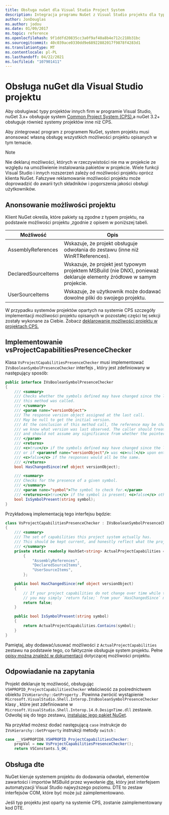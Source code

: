 ```yaml
---
title: Obsługa nuGet dla Visual Studio Project System
description: Integracja programu NuGet z Visual Studio projektu dla typów projektów innych firm.
author: JonDouglas
ms.author: jodou
ms.date: 01/09/2017
ms.topic: reference
ms.openlocfilehash: 9f1ddfd20835cc3a0f9af40a8b4e712c218b31bc
ms.sourcegitcommit: 40c039ace0330dd9e68922882017f9878f4283d1
ms.translationtype: MT
ms.contentlocale: pl-PL
ms.lasthandoff: 04/22/2021
ms.locfileid: "107901411"
---
```

# <a name="nuget-support-for-the-visual-studio-project-system"></a>Obsługa nuGet dla Visual Studio projektu

Aby obsługiwać typy projektów innych firm w programie Visual Studio, nuGet 3.x+ obsługuje system [Common Project System (CPS),](https://github.com/Microsoft/VSProjectSystem/blob/master/doc/overview/intro.md)a nuGet 3.2+ obsługuje również systemy projektów inne niż CPS.

Aby zintegrować program z programem NuGet, system projektu musi anonsować własną obsługę wszystkich możliwości projektu opisanych w tym temacie.

> [!Note]
> Nie deklaruj możliwości, których w rzeczywistości nie ma w projekcie ze względu na umożliwienie instalowania pakietów w projekcie. Wiele funkcji Visual Studio i innych rozszerzeń zależy od możliwości projektu oprócz klienta NuGet. Fałszywe reklamowanie możliwości projektu może doprowadzić do awarii tych składników i pogorszenia jakości obsługi użytkowników.

## <a name="advertise-project-capabilities"></a>Anonsowanie możliwości projektu

Klient NuGet określa, które pakiety są zgodne z typem projektu, na podstawie możliwości projektu [,](https://github.com/Microsoft/VSProjectSystem/blob/master/doc/overview/about_project_capabilities.md)zgodnie z opisem w poniższej tabeli.

| Możliwość | Opis |
| --- | --- |
| AssemblyReferences | Wskazuje, że projekt obsługuje odwołania do zestawu (inne niż WinRTReferences). |
| DeclaredSourceItems | Wskazuje, że projekt jest typowym projektem MSBuild (nie DNX), ponieważ deklaruje elementy źródłowe w samym projekcie. |
| UserSourceItems|Wskazuje, że użytkownik może dodawać dowolne pliki do swojego projektu. |

W przypadku systemów projektów opartych na systemie CPS szczegóły implementacji możliwości projektu opisanych w pozostałej części tej sekcji zostały wykonane za Ciebie. Zobacz [deklarowanie możliwości projektu w projektach CPS.](https://github.com/Microsoft/VSProjectSystem/blob/master/doc/overview/about_project_capabilities.md#how-to-declare-project-capabilities-in-your-project)

## <a name="implementing-vsprojectcapabilitiespresencechecker"></a>Implementowanie vsProjectCapabilitiesPresenceChecker

Klasa `VsProjectCapabilitiesPresenceChecker` musi implementować `IVsBooleanSymbolPresenceChecker` interfejs , który jest zdefiniowany w następujący sposób:

```cs
public interface IVsBooleanSymbolPresenceChecker
{
    /// <summary>
    /// Checks whether the symbols defined may have changed since the last time
    /// this method was called.
    /// </summary>
    /// <param name="versionObject">
    /// The response version object assigned at the last call.
    /// May be null to get the initial version.
    /// At the conclusion of this method call, the reference may be changed so that on a subsequent call
    /// we know what version was last observed. The caller should treat this value as an opaque object,
    /// and should not assume any significance from whether the pointer changed or not.
    /// </param>
    /// <returns>
    /// <c>true</c> if the symbols defined may have changed since the last call to this method
    /// or if <paramref name="versionObject"/> was <c>null</c> upon entering this method.
    /// <c>false</c> if the responses would all be the same.
    /// </returns>
    bool HasChangedSince(ref object versionObject);

    /// <summary>
    /// Checks for the presence of a given symbol.
    /// </summary>
    /// <param name="symbol">The symbol to check for.</param>
    /// <returns><c>true</c> if the symbol is present; <c>false</c> otherwise.</returns>
    bool IsSymbolPresent(string symbol);
}
```

Przykładową implementacją tego interfejsu będzie:

```cs
class VsProjectCapabilitiesPresenceChecker : IVsBooleanSymbolPresenceChecker
{
    /// <summary>
    /// The set of capabilities this project system actually has.
    /// This should be kept current, and honestly reflect what the project can do.
    /// </summary>
    private static readonly HashSet<string> ActualProjectCapabilities = new HashSet<string>(StringComparer.OrdinalIgnoreCase)
        {
            "AssemblyReferences",
            "DeclaredSourceItems",
            "UserSourceItems",
        };

    public bool HasChangedSince(ref object versionObject)
    {
        // If your project capabilities do not change over time while the project is open,
        // you may simply `return false;` from your `HasChangedSince` method.
        return false;
    }

    public bool IsSymbolPresent(string symbol)
    {
        return ActualProjectCapabilities.Contains(symbol);
    }
}
```

Pamiętaj, aby dodawać/usuwać możliwości z `ActualProjectCapabilities` zestawu na podstawie tego, co faktycznie obsługuje system projektu. Pełne [opisy można znaleźć w dokumentacji](https://github.com/Microsoft/VSProjectSystem/blob/master/doc/overview/project_capabilities.md) dotyczącej możliwości projektu.

## <a name="responding-to-queries"></a>Odpowiadanie na zapytania

Projekt deklaruje tę możliwość, obsługując  `VSHPROPID_ProjectCapabilitiesChecker` właściwość za pośrednictwem obiektu `IVsHierarchy::GetProperty` . Powinna zwrócić wystąpienie `Microsoft.VisualStudio.Shell.Interop.IVsBooleanSymbolPresenceChecker` klasy , które jest zdefiniowane w `Microsoft.VisualStudio.Shell.Interop.14.0.DesignTime.dll` zestawie. Odwołaj się do tego zestawu, [instalując jego pakiet NuGet](https://www.nuget.org/packages/Microsoft.VisualStudio.Shell.Interop.14.0.DesignTime).

Na przykład możesz dodać następującą `case` instrukcje do `IVsHierarchy::GetProperty` instrukcji metody `switch` :

```cs
case __VSHPROPID8.VSHPROPID_ProjectCapabilitiesChecker:
    propVal = new VsProjectCapabilitiesPresenceChecker();
    return VSConstants.S_OK;
```

## <a name="dte-support"></a>Obsługa dte

NuGet kieruje systemem projektu do dodawania odwołań, elementów zawartości i importów MSBuild przez wywołanie [dte](/dotnet/api/envdte.dte), który jest interfejsem automatyzacji Visual Studio najwyższego poziomu. DTE to zestaw interfejsów COM, które być może już zaimplementowano.

Jeśli typ projektu jest oparty na systemie CPS, zostanie zaimplementowany kod DTE.
